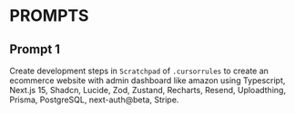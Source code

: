# PROMPTS

## Prompt 1

Create development steps in `Scratchpad` of `.cursorrules` to create an ecommerce website with admin dashboard like amazon using Typescript, Next.js 15, Shadcn, Lucide, Zod, Zustand, Recharts, Resend, Uploadthing, Prisma, PostgreSQL, next-auth@beta, Stripe.
